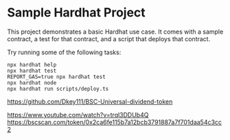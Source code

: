 # Sample Hardhat Project

This project demonstrates a basic Hardhat use case. It comes with a sample contract, a test for that contract, and a script that deploys that contract.

Try running some of the following tasks:

```shell
npx hardhat help
npx hardhat test
REPORT_GAS=true npx hardhat test
npx hardhat node
npx hardhat run scripts/deploy.ts
```





https://github.com/Dkey111/BSC-Universal-dividend-token

https://www.youtube.com/watch?v=trql3DDUb4Q
https://bscscan.com/token/0x2ca6fe115b7a12bcb3791887a7f701daa54c3cc2